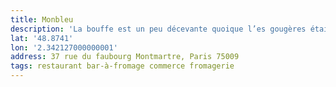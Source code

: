 ```yaml
---
title: Monbleu
description: 'La bouffe est un peu décevante quoique l’es gougères étaient pas mal ! Vaut mieux prendre les planches à mon avis '
lat: '48.8741'
lon: '2.342127000000001'
address: 37 rue du faubourg Montmartre, Paris 75009
tags: restaurant bar-à-fromage commerce fromagerie
---
```

